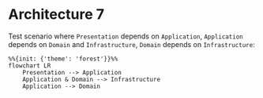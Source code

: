 # Architecture 7

Test scenario where `Presentation` depends on `Application`, `Application` depends on `Domain` and `Infrastructure`,
`Domain` depends on `Infrastructure`:


```mermaid
%%{init: {'theme': 'forest'}}%%
flowchart LR
    Presentation --> Application
    Application & Domain --> Infrastructure
    Application --> Domain
```
